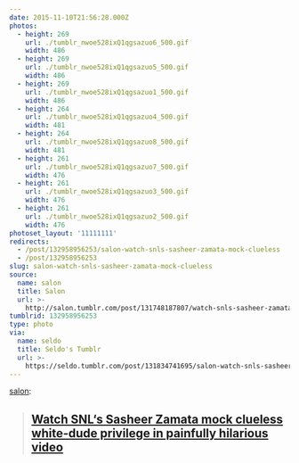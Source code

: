 ```yaml
---
date: 2015-11-10T21:56:28.000Z
photos:
  - height: 269
    url: ./tumblr_nwoe528ixQ1qgsazuo6_500.gif
    width: 486
  - height: 269
    url: ./tumblr_nwoe528ixQ1qgsazuo5_500.gif
    width: 486
  - height: 269
    url: ./tumblr_nwoe528ixQ1qgsazuo1_500.gif
    width: 486
  - height: 264
    url: ./tumblr_nwoe528ixQ1qgsazuo4_500.gif
    width: 481
  - height: 264
    url: ./tumblr_nwoe528ixQ1qgsazuo8_500.gif
    width: 481
  - height: 261
    url: ./tumblr_nwoe528ixQ1qgsazuo7_500.gif
    width: 476
  - height: 261
    url: ./tumblr_nwoe528ixQ1qgsazuo3_500.gif
    width: 476
  - height: 261
    url: ./tumblr_nwoe528ixQ1qgsazuo2_500.gif
    width: 476
photoset_layout: '11111111'
redirects:
  - /post/132958956253/salon-watch-snls-sasheer-zamata-mock-clueless
  - /post/132958956253
slug: salon-watch-snls-sasheer-zamata-mock-clueless
source:
  name: salon
  title: Salon
  url: >-
    http://salon.tumblr.com/post/131748187807/watch-snls-sasheer-zamata-mock-clueless
tumblrid: 132958956253
type: photo
via:
  name: seldo
  title: Seldo's Tumblr
  url: >-
    https://seldo.tumblr.com/post/131834741695/salon-watch-snls-sasheer-zamata-mock-clueless
---
```

<p><a class="tumblr_blog" href="http://salon.tumblr.com/post/131748187807">salon</a>:</p>

<blockquote>
<h2><b><a href="http://www.salon.com/2015/10/22/snls_sasheer_zamata_mocks_clueless_white_dude_privilege_in_painfully_hilarious_video/?utm_source=Tumblr&amp;utm_medium=Tumblr%20Share&amp;utm_campaign=Tumblr">Watch SNL‘s Sasheer Zamata mock clueless white-dude privilege in painfully hilarious video</a></b></h2>
</blockquote>
